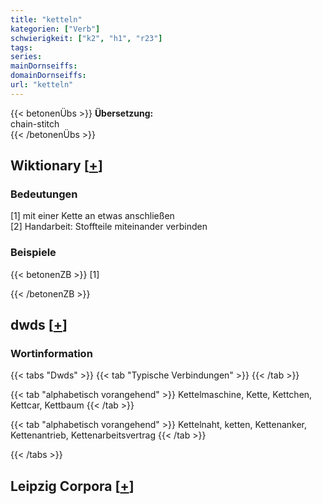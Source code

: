 ```yaml
---
title: "ketteln"
kategorien: ["Verb"]
schwierigkeit: ["k2", "h1", "r23"]
tags:
series:
mainDornseiffs:
domainDornseiffs:
url: "ketteln"
---
```


{{< betonenÜbs >}}
**Übersetzung:**  
chain-stitch  
{{< /betonenÜbs >}}

## Wiktionary [[+](https://de.wiktionary.org/wiki/ketteln)]

### Bedeutungen
[1] mit einer Kette an etwas anschließen  
[2] Handarbeit: Stoffteile miteinander verbinden  

### Beispiele
{{< betonenZB >}}
[1]  

{{< /betonenZB >}}


## dwds [[+](https://www.dwds.de/wb/ketteln)]

### Wortinformation
{{< tabs "Dwds" >}}
{{< tab "Typische Verbindungen" >}}
{{< /tab >}}

{{< tab "alphabetisch vorangehend" >}}
Kettelmaschine, Kette, Kettchen, Kettcar, Kettbaum
{{< /tab >}}

{{< tab "alphabetisch vorangehend" >}}
Kettelnaht, ketten, Kettenanker, Kettenantrieb, Kettenarbeitsvertrag
{{< /tab >}}

{{< /tabs >}}

## Leipzig Corpora [[+](https://corpora.uni-leipzig.de/en/res?word=ketteln&corpusId=deu_newscrawl-public_2018)]

